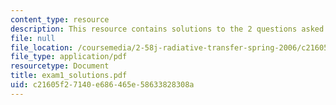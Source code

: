 ```yaml
---
content_type: resource
description: This resource contains solutions to the 2 questions asked in the exam.
file: null
file_location: /coursemedia/2-58j-radiative-transfer-spring-2006/c21605f27140e686465e58633828308a_exam1_solutions.pdf
file_type: application/pdf
resourcetype: Document
title: exam1_solutions.pdf
uid: c21605f2-7140-e686-465e-58633828308a
---
```

